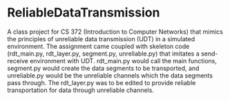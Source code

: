 # ReliableDataTransmission

A class project for CS 372 (Introduction to Computer Networks) that mimics the principles of unreliable data transmission (UDT) in a simulated environment.
The assignment came coupled with skeleton code (rdt_main.py, rdt_layer.py, segment.py, unreliable.py) that imitates a send-receive environment with UDT. 
rdt_main.py would call the main functions, segment.py would create the data segments to be transported, and unreliable.py would be the unreliable channels which the data segments pass through.
The rdt_layer.py was to be edited to provide reliable transportation for data through unreliable channels.
